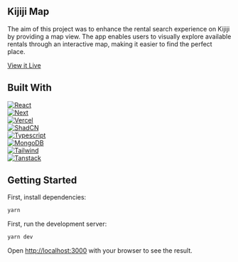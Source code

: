 ## Kijiji Map

The aim of this project was to enhance the rental search experience on Kijiji by providing a map view. The app enables users to visually explore available rentals through an interactive map, making it easier to find the perfect place.

[View it Live](https://kijiji-map.vercel.app/)

## Built With

[![React][React.js]][React-url]  
[![Next][Next.js]][Next-url]  
[![Vercel][Vercel]][Vercel-url]  
[![ShadCN][ShadCN]][ShadCN-url]  
[![Typescript][Typescript]][Typescript-url]  
[![MongoDB][MongoDB]][MongoDB-url]  
[![Tailwind][Tailwind]][Tailwind-url]  
[![Tanstack][Tanstack]][Tanstack-url]

## Getting Started

First, install dependencies:

```bash
yarn
```

First, run the development server:

```bash
yarn dev
```

Open [http://localhost:3000](http://localhost:3000) with your browser to see the result.

[Next.js]: https://img.shields.io/badge/next.js-000000?style=for-the-badge&logo=nextdotjs&logoColor=white
[Next-url]: https://nextjs.org/
[React.js]: https://img.shields.io/badge/React-20232A?style=for-the-badge&logo=react&logoColor=61DAFB
[React-url]: https://reactjs.org/
[TypeScript]: https://img.shields.io/badge/TypeScript-007ACC?style=for-the-badge&logo=typescript&logoColor=white
[TypeScript-url]: https://www.typescriptlang.org/
[Vercel]: https://img.shields.io/badge/Vercel-000000?style=for-the-badge&logo=vercel&logoColor=white
[Vercel-url]: https://vercel.com/
[Tailwind]: https://img.shields.io/badge/Tailwind_CSS-38B2AC?style=for-the-badge&logo=tailwind-css&logoColor=white
[Tailwind-url]: https://tailwindcss.com/
[Tanstack]: https://img.shields.io/badge/-React%20Query-FF4154?style=for-the-badge&logo=react%20query&logoColor=white
[Tanstack-url]: https://tanstack.com/query/latest
[ShadCN]: https://img.shields.io/badge/shadcn%2Fui-000000?style=for-the-badge&logo=shadcnui&logoColor=white
[ShadCN-url]: https://ui.shadcn.com/
[MongoDB]: https://img.shields.io/badge/MongoDB-4EA94B?style=for-the-badge&logo=mongodb&logoColor=white
[MongoDB-url]: https://www.mongodb.com
